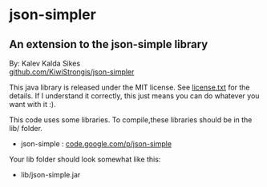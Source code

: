 json-simpler
============
An extension to the json-simple library
---------------------------------------

By: Kalev Kalda Sikes  
[github.com/KiwiStrongis/json-simpler](https://github.com/KiwiStrongis/json-simpler)

This java library is released under the MIT license. See [license.txt](license.txt) for the details. If I understand it correctly, this just means you can do whatever you want with it :).

This code uses some libraries. To compile,these libraries should be in the lib/ folder.
 * json-simple : [code.google.com/p/json-simple](http://code.google.com/p/json-simple/)

Your lib folder should look somewhat like this:
 * lib/json-simple.jar
